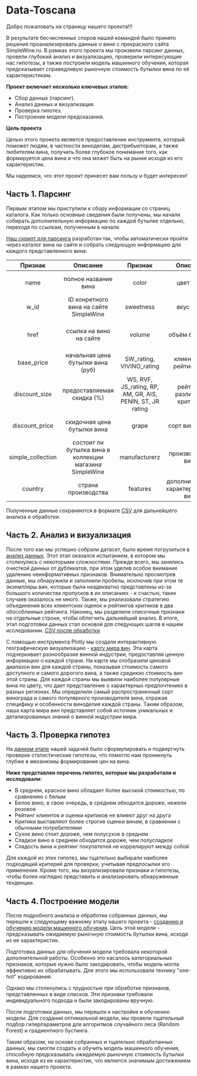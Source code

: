 # Data-Toscana
Добро пожаловать на страницу нашего проекта!!!

В результате бесчисленных споров нашей командой было принято решение проанализировать данные о вине с прекрасного сайта SimpleWine.ru. В рамках этого проекта мы произвели парсинг данных, провели глубокий анализ и визуализацию, проверили интересующие нас гипотезы, а также построили модель машинного обучения, которая предсказывает справедливую рыночную стоимость бутылки вина по её характеристикам.

__Проект включает несколько ключевых этапов:__
* Сбор данных (парсинг).
* Анализ данных и визуализация.
* Проверка гипотез.
* Построение модели предсказания.

__Цель проекта__

Целью этого проекта является предоставление инструмента, который поможет людям, в частности виноделам, дистрибьюторам, а также любителям вина, получить более глубокое понимание того, как формируется цена вина и что она может быть на рынке исходя из его характеристик.

Мы надеемся, что этот проект принесет вам пользу и будет интересен!

## Часть 1. Парсинг
Первым этапом мы приступили к сбору информации со страниц каталога. Как только основные сведения были получены, мы начали собирать 
дополнительную информацию по каждой бутылке отдельно, переходя по ссылкам, полученным в начале. 

[Наш скрипт для парсинга]() разработан так, чтобы автоматически пройти через каталог вина на сайте и собрать следующую информацию для каждого представленного вина:

 Признак | Описание | Признак | Описание | Признак | Описание | Признак | Описание |
|:---------------:|:---------------:|:---------------:|:---------------:|:---------------:|:----------:|:----------:|:----------:|
| name | полное название вина | color | цвет вина | region | региона производства вина | taste | вкус вина |
| w_id | ID конретного вина на сайте SimpleWine | sweetness | вкус вина | year | год производства | dishes | к каким блюдам подается вино |
| href | ссылка на вино на сайте | volume | объём бутылки | strength | крепкость вина (содержание алкоголя) | sugar | содержание сахара (по 5-бальной шкале) |
| base_price | начальная цена бутылки вина (руб) | SW_rating, VIVINO_rating | клиентский рейтинг вин | storage_potential | срок годности | acidity | кислотность (по 5-бальной шкале) |
| discount_size | предоставляемая скидка (%) | WS, RVF, JS_rating, RP, AM, GR, AIS, PENIN, ST, JR rating | рейтинги различных критиков | appelltion | гос стандарт для выращивания вина | aromaticity | ароматические свойства вина (по 5-бальной шкале) |
| discount_price | скидочная цена бутылки вина | grape | сорт винограда | category | категория вина | tannins | таннины (по 5-бальной шкале) |
| simple_collection | состоит ли бутылка вина в коллекции магазина SimpleWine | manufacturerz | производитель вина | decantation | рекомендуется ли декантация вина | body | тело вина (по 5-бальной шкале) |
| country | страна производства | features | дополнительные характеристиики вина | aging_in_container | где вино настаивалось | description | описание вина на сайте |

Полученные данные сохраняются в формате [CSV]() для дальнейшего анализа и обработки.

## Часть 2. Анализ и визуализация
После того как мы успешно собрали датасет, было время погрузиться в [анализ данных](). Этот этап оказался испытанием, в котором мы столкнулись с некоторыми сложностями.
Прежде всего, мы занялись очисткой данных от дубликатов, при этом уделив особое внимание удалению неинформативных признаков. Внимательно просмотрев данные, мы обнаружили и заполнили пробелы, исключив при этом те экземпляры вин, которые были неадекватно представлены из-за большого количества пропусков в их описаниях - к счастью, таких случаев оказалось не много.
Также, мы реализовали стратегию объединения всех клиентских оценок и рейтингов критиков в два обособленных рейтинга. Наконец, мы разделили списочные признаки на отдельные строки, чтобы облегчить дальнейший анализ.
В итоге, этап подготовки данных стал основой для следующих шагов в нашем исследовании. [CSV после обработки]()

С помощью инструмента Plotly мы создали интерактивную географическую визуализацию - [карту мира вин](). Эта карта подчеркивает разнообразие винной индустрии, предоставляя ценную информацию о каждой стране.
На карте мы отобразили ценовой диапазон вин для каждой страны, показывая стоимость самого доступного и самого дорогого вина, а также среднюю стоимость вин этой страны.
Для каждой страны мы выявили наиболее популярные вина по цвету, что дает представление о характерных предпочтениях в разных регионах. Мы определили самый распространенный сорт винограда и самого популярного производителя вина, отражая специфику и особенности виноделия каждой страны.
Таким образом, наша карта мира вин представляет собой источник уникальных и детализрованных знаний о винной индустрии мира.

## Часть 3. Проверка гипотез
На [данном этапе]() нашей задачей было сформулировать и подвергнуть проверке статистические гипотезы, что помогло нам проникнуть глубже в механизмы формирования цен на вина.

__Ниже представлен перечень гипотез, которые мы разработали и исследовали:__
* В среднем, красное вино обладает более высокой стоимостью, по сравнению с белым
* Белое вино, в свою очередь, в среднем обходится дороже, нежели розовое
* Рейтинг клиентов и оценки критиков не влияют друг на друга
* Критики выставляют более строгие оценки винам, в сравнении с обычными потребителями
* Сухое вино стоит дороже, чем полусухое в среднем
* Сладкое вино в среднем обходится дороже, чем полусладкое
* Сладость вина и рейтинг покупателей не коррелируют между собой

Для каждой из этих гипотез, мы тщательно выбирали наиболее подходящий критерий для проверки, учитывая предпосылки его применения. Кроме того, мы визуализировали признаки и гипотезы, чтобы более наглядно представить и анализировать обнаруженные тенденции.

## Часть 4. Построение модели
После подробного анализа и обработки собранных данных, мы перешли к следующему важному этапу нашего проекта - [созданию и обучению модели машинного обучения](). Цель этой модели - предсказывать ожидаемую рыночную стоимость бутылки вина, исходя из ее характеристик.

Подготовка данных для обучения модели требовала некоторой дополнительной работы. Особенно это касалось категориальных признаков, которые нужно было закодировать, чтобы модель могла эффективно их обрабатывать. Для этого мы использовали технику "one-hot" кодирования.

Однако мы столкнулись с трудностью при обработке признаков, представленных в виде списков. Эти признаки требовали индивидуального подхода и были закодированы вручную.

После подготовки данных, мы перешли к настройке и обучению модели. Для создания оптимальной модели, мы провели тщательный подбор гиперпараметров для алгоритмов случайного леса (Random Forest) и градиентного бустинга.

Таким образом, на основе собранных и тщательно обработанных данных, мы смогли создать и обучить модель машинного обучения, способную предсказывать ожидаемую рыночную стоимость бутылки вина, исходя из ее характеристик, что является значимым достижением в рамках нашего проекта.
